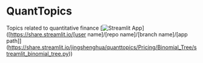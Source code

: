 # QuantTopics
 Topics related to quantitative finance 
[![Streamlit App](https://static.streamlit.io/badges/streamlit_badge_black_white.svg)]([https://share.streamlit.io/[user name]/[repo name]/[branch name]/[app path]](https://share.streamlit.io/jingshenghua/quanttopics/Pricing/Binomial_Tree/streamlit_binomial_tree.py))
